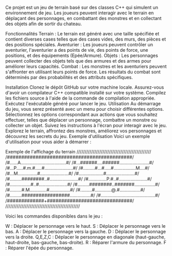 Ce projet est un jeu de terrain basé sur des classes C++ qui simulent un environnement de jeu. 
Les joueurs peuvent interagir avec le terrain en déplaçant des personnages, en combattant des monstres et en collectant des objets afin de sortir du chateau.

Fonctionnalités
Terrain : Le terrain est généré avec une taille spécifiée et contient diverses cases telles que des cases vides, des murs, des pièces et des positions spéciales.
Aventurier : Les joueurs peuvent contrôler un aventurier, l'aventurier a des points de vie, des points de force, une positions, et des équipements (Epée/Armure).
Objets : Les personnages peuvent collecter des objets tels que des armures et des armes pour améliorer leurs capacités.
Combat : Les monstres et les aventuriers peuvent s'affronter en utilisant leurs points de force. Les résultats du combat sont déterminés par des probabilités et des attributs spécifiques.


Installation
Clonez le dépôt GitHub sur votre machine locale.
Assurez-vous d'avoir un compilateur C++ compatible installé sur votre système.
Compilez les fichiers source à l'aide de la commande de compilation appropriée.
Exécutez l'exécutable généré pour lancer le jeu.
Utilisation
Au démarrage du jeu, vous serez présenté avec un menu pour choisir différentes options.
Sélectionnez les options correspondant aux actions que vous souhaitez effectuer, telles que déplacer un personnage, combattre un monstre ou collecter un objet.
Suivez les instructions à l'écran pour interagir avec le jeu.
Explorez le terrain, affrontez des monstres, améliorez vos personnages et découvrez les secrets du jeu.
Exemple d'utilisation
Voici un exemple d'utilisation pour vous aider à démarrer :

Exemple de l'affichage du terrain 
//////////////////////////////////////////////
/############################################/
/#......A...................................#/
/#...######....######.......................#/
/#...P.....#.m.#.....#......................#/
/#.........#...#.....#.................M....#/
/#...M...............#......................#/
/#...................#......................#/
/#.........########..#......................#/
/#..............P.#..#......................#/
/#................#..#......................#/
/#.........########..#######................#/
/#.........#.M.............#................#/
/#.........#.............@.#................#/
/#.........#################................#/
/#..........................................#/
/#############+##############################/
//////////////////////////////////////////////


Voici les commandes disponibles dans le jeu :

W : Déplacer le personnage vers le haut.
S : Déplacer le personnage vers le bas.
A : Déplacer le personnage vers la gauche.
D : Déplacer le personnage vers la droite.
Q,E,Z,C : Déplacer le personnage en diagonale (haut-gauche, haut-droite, bas-gauche, bas-droite).
R : Réparer l'armure du personnage.
F : Réparer l'épée du personnage.


